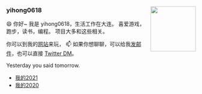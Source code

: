 
### yihong0618 <a href="https://github.com/yihong0618/iBeats"><img align="right" width="120px" src="https://raw.githubusercontent.com/yihong0618/iBeats/main/files/heart.svg"/></a>

😄 你好~ 我是 yihong0618，生活工作在大连。
喜爱游戏，跑步，读书，编程。
项目大多和这些相关。

你可以到我的[网站](https://yihong.run/running/)来玩， 📫 如果你想聊聊，可以给我[发邮件](zouzou0208@gmail.com)，也可以直接 [Twitter DM](https://twitter.com/yihong06181)。

Yesterday you said tomorrow.

- [我的2021](https://github.com/yihong0618/2021)
- [我的2020](https://github.com/yihong0618/2020)
